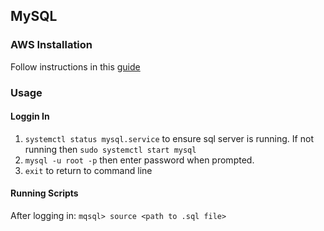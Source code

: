 ## MySQL

### AWS Installation

Follow instructions in this [guide](https://www.digitalocean.com/community/tutorials/how-to-install-mysql-on-ubuntu-18-04)

### Usage

#### Loggin In

1. `systemctl status mysql.service` to ensure sql server is running. If not running then `sudo systemctl start mysql`
2. `mysql -u root -p` then enter password when prompted.
3. `exit` to return to command line

#### Running Scripts

After logging in: `mqsql> source <path to .sql file>`
